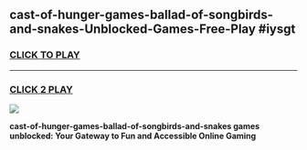 
## cast-of-hunger-games-ballad-of-songbirds-and-snakes-Unblocked-Games-Free-Play #iysgt
<h3>
<a href="https://us.freeplayer.one?title=cast-of-hunger-games-ballad-of-songbirds-and-snakes&ref=9M">CLICK TO PLAY</a></h3>
<hr>

<h3>
<a href="https://us.freeplayer.one?title=cast-of-hunger-games-ballad-of-songbirds-and-snakes&ref=9M">CLICK 2 PLAY</a>
  
</h3>

<a href="https://us.freeplayer.one?title=cast-of-hunger-games-ballad-of-songbirds-and-snakes&ref=9M"><img src="https://clearcache.store/games.png"></a>


**cast-of-hunger-games-ballad-of-songbirds-and-snakes games unblocked: Your Gateway to Fun and Accessible Online Gaming**
